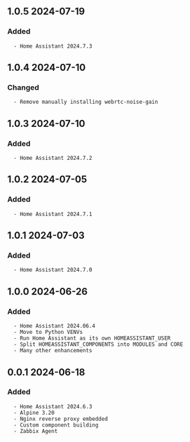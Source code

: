 ## 1.0.5 2024-07-19 <dave at tiredofit dot ca>

   ### Added
      - Home Assistant 2024.7.3


## 1.0.4 2024-07-10 <dave at tiredofit dot ca>

   ### Changed
      - Remove manually installing webrtc-noise-gain


## 1.0.3 2024-07-10 <dave at tiredofit dot ca>

   ### Added
      - Home Assistant 2024.7.2


## 1.0.2 2024-07-05 <dave at tiredofit dot ca>

   ### Added
      - Home Assistant 2024.7.1


## 1.0.1 2024-07-03 <dave at tiredofit dot ca>

   ### Added
      - Home Assistant 2024.7.0


## 1.0.0 2024-06-26 <dave at tiredofit dot ca>

   ### Added
      - Home Assistant 2024.06.4
      - Move to Python VENVs
      - Run Home Assistant as its own HOMEASSISTANT_USER
      - Split HOMEASSISTANT_COMPONENTS into MODULES and CORE
      - Many other enhancements


## 0.0.1 2024-06-18 <dave at tiredofit dot ca>

   ### Added
      - Home Assistant 2024.6.3
      - Alpine 3.20
      - Nginx reverse proxy embedded
      - Custom component building
      - Zabbix Agent


